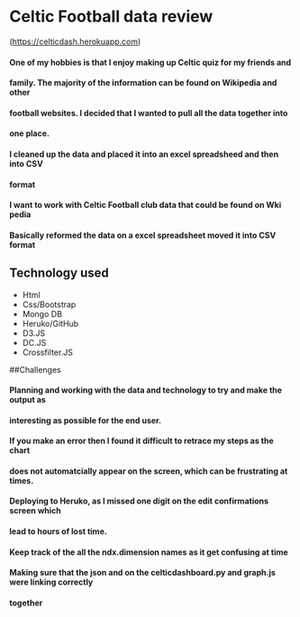 # Celtic Football data review

(https://celticdash.herokuapp.com)


 
 
 
####  One of my hobbies is that I enjoy making up Celtic quiz for my friends and 
#### family. The majority of the information can be found on Wikipedia and other
#### football websites. I decided that I wanted to pull all the data together into
#### one place. 
#### I cleaned up the data and placed it into an excel spreadsheed and then into CSV 
#### format
#### I want to work with Celtic Football club data that could be found on Wki pedia
#### Basically reformed the data on a excel spreadsheet moved it into CSV format


## Technology used

* Html
* Css/Bootstrap
* Mongo DB
* Heruko/GitHub
* D3.JS
* DC.JS
* Crossfilter.JS


##Challenges

#### Planning and working with the data and technology to try and make the output as 
#### interesting as possible for the end user. 

#### If you make an error then I found it difficult to retrace my steps as the chart 
#### does not automatcially appear on the screen, which can be frustrating at times.

#### Deploying to Heruko, as I missed one digit on the edit confirmations screen which 
#### lead to hours of lost time. 

#### Keep track of the all the ndx.dimension names as it get confusing at time

#### Making sure that the json and on the celticdashboard.py and graph.js were linking correctly
#### together 